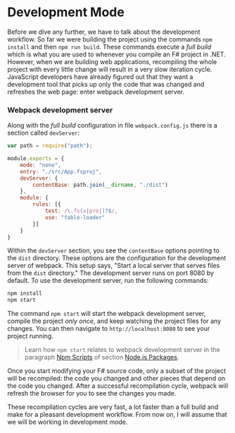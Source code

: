 # Development Mode

Before we dive any further, we have to talk about the development workflow. So far we were building the project using the commands `npm install` and then `npm run build`. These commands execute a *full build* which is what you are used to whenever you compile an F# project in .NET. However, when we are building web applications, recompiling the whole project with every little change will result in a very slow iteration cycle. JavaScript developers have already figured out that they want a development tool that picks up only the code that was changed and refreshes the web page: enter webpack development server.

### Webpack development server

Along with the *full build* configuration in file `webpack.config.js` there is a section called `devServer`:
```js {highlight: [6, 7, 8]}
var path = require("path");

module.exports = {
    mode: "none",
    entry: "./src/App.fsproj",
    devServer: {
        contentBase: path.join(__dirname, "./dist")
    },
    module: {
        rules: [{
            test: /\.fs(x|proj)?$/,
            use: "fable-loader"
        }]
    }
}
```
Within the `devServer` section, you see the `contentBase` options pointing to the `dist` directory. These options are the configuration for the development server of webpack. This setup says, "Start a local server that serves files from the `dist` directory." The development server runs on port 8080 by default. To use the development server, run the following commands:
```bash
npm install
npm start
```
The command `npm start` will start the webpack development server, compile the project *only once*, and keep watching the project files for any changes. You can then navigate to `http://localhost:8080` to see your project running.

> Learn how `npm start` relates to webpack development server in the paragraph [Npm Scripts](node-packages#npm-scripts) of section [Node.js Packages](node-packages).

Once you start modifying your F# source code, only a subset of the project will be recompiled: the code you changed and other pieces that depend on the code you changed. After a successful recompilation cycle, webpack will refresh the browser for you to see the changes you made.

These recompilation cycles are very fast, a lot faster than a full build and make for a pleasant development workflow. From now on, I will assume that we will be working in development mode.
